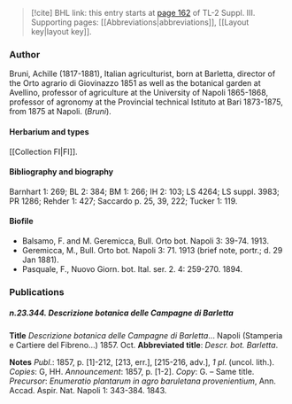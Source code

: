 > [!cite] BHL link: this entry starts at [page 162](https://www.biodiversitylibrary.org/item/103861#page/172/mode/1up) of TL-2 Suppl. III.
> Supporting pages: [[Abbreviations|abbreviations]], [[Layout key|layout key]].

### Author

Bruni, Achille (1817-1881), Italian agriculturist, born at Barletta, director of the Orto agrario di Giovinazzo 1851 as well as the botanical garden at Avellino, professor of agriculture at the University of Napoli 1865-1868, professor of agronomy at the Provincial technical Istituto at Bari 1873-1875, from 1875 at Napoli. (*Bruni*).

#### Herbarium and types

[[Collection FI|FI]].

#### Bibliography and biography

Barnhart 1: 269; BL 2: 384; BM 1: 266; IH 2: 103; LS 4264; LS suppl. 3983; PR 1286; Rehder 1: 427; Saccardo p. 25, 39, 222; Tucker 1: 119.

#### Biofile

- Balsamo, F. and M. Geremicca, Bull. Orto bot. Napoli 3: 39-74. 1913.
- Geremicca, M., Bull. Orto bot. Napoli 3: 71. 1913 (brief note, portr.; d. 29 Jan 1881).
- Pasquale, F., Nuovo Giorn. bot. Ital. ser. 2. 4: 259-270. 1894.

### Publications

##### n.23.344. Descrizione botanica delle Campagne di Barletta

**Title**
*Descrizione botanica delle Campagne di Barletta*... Napoli (Stamperia e Cartiere del Fibreno...) 1857. Oct.
**Abbreviated title**: *Descr. bot. Barletta*.

**Notes**
*Publ*.: 1857, p. \[1\]-212, \[213, err.\], \[215-216, adv.\], *1 pl*. (uncol. lith.). *Copies*: G, HH.
*Announcement*: 1857, p. \[1-2\]. *Copy*: G. – Same title.
*Precursor*: *Enumeratio plantarum in agro baruletana provenientium*, Ann. Accad. Aspir. Nat. Napoli 1: 343-384. 1843.

